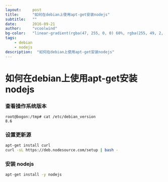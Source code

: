 ```yaml
---
layout:     post
title:      "如何在debian上使用apt-get安装nodejs"
subtitle:   ""
date:       2016-09-21
author:     "vcoolwind"
bg-color:   "linear-gradient(rgba(47, 255, 0, 0) 60%, rgba(255, 49, 2, 0.34)), linear-gradient(70deg, rgba(53, 187, 20, 0.56) 32%, rgba(222, 100, 117, 0.58))"
tags:
    - debian
    - nodejs
description:  "如何在debian上使用apt-get安装nodejs"    
---
```

# 如何在debian上使用apt-get安装nodejs

### 查看操作系统版本

```
root@bogon:/tmp# cat /etc/debian_version 
8.6
```

###  设置更新源

```bash
apt-get install curl
curl -sL https://deb.nodesource.com/setup | bash -
```

### 安装 nodejs

```bash
apt-get install -y nodejs
```
